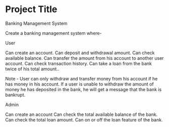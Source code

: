 # Project Title

Banking Management System



Create a banking management system where-

User

Can create an account.
Can deposit and withdrawal amount. 
Can check available balance.
Can transfer the amount from his account to another user account.
Can check transaction history.
Can take a loan from the bank twice of his total amount..

Note - User can only withdraw and transfer money from his account if he has money in his account.
If a user is unable to withdraw the amount of money he has deposited in the bank, he will get a message that the bank is bankrupt.

Admin 

Can create an account
Can check the total available balance of the bank.
Can check the total loan amount.
Can on or off the loan feature of the bank.